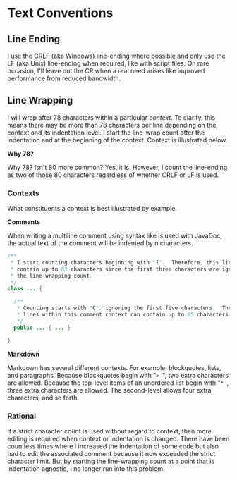 # Text Conventions


## Line Ending

I use the CRLF (aka Windows) line-ending where possible and only use the LF
(aka Unix) line-ending when required, like with script files.  On rare
occasion, I'll leave out the CR when a real need arises like improved
performance from reduced bandwidth.


## Line Wrapping

I will wrap after 78 characters within a particular _context_.  To clarify,
this means there may be more than 78 characters per line depending on the
context and its indentation level.  I start the line-wrap count after the
indentation and at the beginning of the context.  Context is illustrated
below.

**Why 78?**

Why 78?  Isn't 80 more common?  Yes, it is.  However, I count the line-ending
as two of those 80 characters regardless of whether CRLF or LF is used.

### Contexts

What constituents a context is best illustrated by example.

**Comments**

When writing a multiline comment using syntax like is used with JavaDoc, the
actual text of the comment will be indented by n characters.

```java
/**
 * I start counting characters beginning with "I".  Therefore, this line can
 * contain up to 83 characters since the first three characters are ignored for
 * the line-wrapping count.
 */
class ... {

  /**
   * Counting starts with "C", ignoring the first five characters.  Therefore, the
   * lines within this comment context can contain up to 85 characters.
   */
  public ... { ... }

}
```

**Markdown**

Markdown has several different contexts.  For example, blockquotes, lists, and
paragraphs.  Because blockquotes begin with "`> `", two extra characters are
allowed.  Because the top-level items of an unordered list begin with "`* `,
three extra characters are allowed.  The second-level allows four extra
characters, and so forth.

### Rational

If a strict character count is used without regard to context, then more
editing is required when context or indentation is changed.  There have been
countless times where I increased the indentation of some code but also had to
edit the associated comment because it now exceeded the strict character
limit.  But by starting the line-wrapping count at a point that is indentation
agnostic, I no longer run into this problem.
